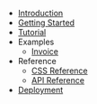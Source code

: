 <!-- docs/_sidebar.md -->

* [Introduction](/readme.md)
* [Getting Started](/getting-started.md?id=getting-started)
* [Tutorial](/tutorial.md?id=tutorial)
* Examples
  * [Invoice](/invoice.md)
* Reference
  * [CSS Reference](/css-reference.md)
  * [API Reference](/api-reference.md)
* [Deployment](/deployment.md)
